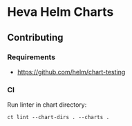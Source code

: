 # Heva Helm Charts

## Contributing

### Requirements
* https://github.com/helm/chart-testing

### CI

Run linter in chart directory:
```
ct lint --chart-dirs . --charts .
```
